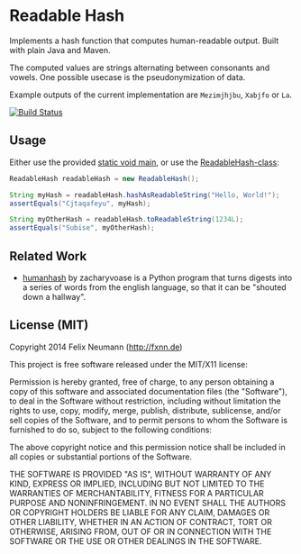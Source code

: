 Readable Hash
=============

Implements a hash function that computes human-readable output. Built with plain Java and Maven.

The computed values are strings alternating between consonants and vowels. One possible usecase is the pseudonymization of data.

Example outputs of the current implementation are `Mezimjhjbu`, `Xabjfo` or `La`.

[![Build Status](https://travis-ci.org/fxnn/readable-hash.svg?branch=master)](https://travis-ci.org/fxnn/readable-hash)


Usage
-----

Either use the provided [static void main](src/main/java/de/fxnn/readablehash/ReadableHashCliApplication.java), or use the [ReadableHash-class](src/main/java/de/fxnn/readablehash/ReadableHash.java):

```java
ReadableHash readableHash = new ReadableHash();

String myHash = readableHash.hashAsReadableString("Hello, World!");
assertEquals("Cjtaqafeyu", myHash);

String myOtherHash = readableHash.toReadableString(1234L);
assertEquals("Subise", myOtherHash);
```


Related Work
------------

* [humanhash](https://github.com/zacharyvoase/humanhash) by zacharyvoase is a Python program that turns digests into a series of words from the english language, so that it can be "shouted down a hallway".


License (MIT)
-------------

Copyright 2014 Felix Neumann (http://fxnn.de)

This project is free software released under the MIT/X11 license:

Permission is hereby granted, free of charge, to any person obtaining a copy
of this software and associated documentation files (the "Software"), to deal
in the Software without restriction, including without limitation the rights
to use, copy, modify, merge, publish, distribute, sublicense, and/or sell
copies of the Software, and to permit persons to whom the Software is
furnished to do so, subject to the following conditions:

The above copyright notice and this permission notice shall be included in
all copies or substantial portions of the Software.

THE SOFTWARE IS PROVIDED "AS IS", WITHOUT WARRANTY OF ANY KIND, EXPRESS OR
IMPLIED, INCLUDING BUT NOT LIMITED TO THE WARRANTIES OF MERCHANTABILITY,
FITNESS FOR A PARTICULAR PURPOSE AND NONINFRINGEMENT. IN NO EVENT SHALL THE
AUTHORS OR COPYRIGHT HOLDERS BE LIABLE FOR ANY CLAIM, DAMAGES OR OTHER
LIABILITY, WHETHER IN AN ACTION OF CONTRACT, TORT OR OTHERWISE, ARISING FROM,
OUT OF OR IN CONNECTION WITH THE SOFTWARE OR THE USE OR OTHER DEALINGS IN
THE SOFTWARE.
